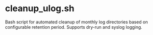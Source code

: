 # cleanup_ulog.sh
Bash script for automated cleanup of monthly log directories based on configurable retention period. Supports dry-run and syslog logging.
